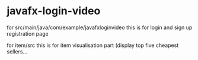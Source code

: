 # javafx-login-video
for src/main/java/com/example/javafxloginvideo  this is for login and sign up registration page


for item/src                                    this is for item visualisation part (display top five cheapest sellers...
